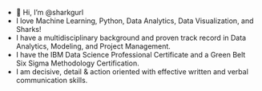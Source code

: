 - 👋 Hi, I’m @sharkgurl
- I love Machine Learning, Python, Data Analytics, Data Visualization, and Sharks!
- I have a multidisciplinary background and proven track record in Data Analytics, Modeling, and Project Management. 
- I have the IBM Data Science Professional Certificate and a Green Belt Six Sigma Methodology Certification.
- I am decisive, detail & action oriented with effective written and verbal communication skills.

<!---
sharkgurl/sharkgurl is a ✨ special ✨ repository because its `README.md` (this file) appears on your GitHub profile.
You can click the Preview link to take a look at your changes.
--->
